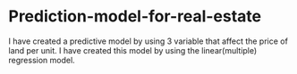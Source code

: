 # Prediction-model-for-real-estate
I have created a predictive model by using 3 variable that affect the price of land per unit. I have created this model by using the linear(multiple) regression model.
